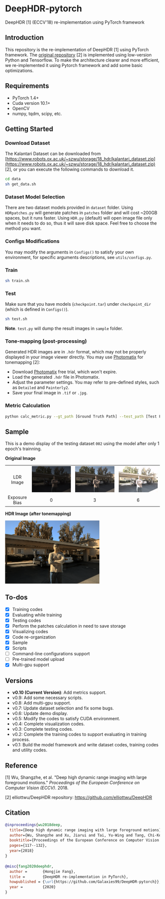 # DeepHDR-pytorch
DeepHDR [1] (ECCV'18) re-implementation using PyTorch framework

## Introduction

This repository is the re-implementation of DeepHDR [1] using PyTorch framework. The [original repository](https://github.com/elliottwu/DeepHDR) [2] is implemented using low-version Python and Tensorflow. To make the architecture clearer and more efficient, we re-implemented it using Pytorch framework and add some basic optimizations. 

## Requirements

- PyTorch 1.4+
- Cuda version 10.1+
- OpenCV
- numpy, tqdm, scipy, etc.

## Getting Started

### Download Dataset

The Kalantari Dataset can be downloaded from [https://www.robots.ox.ac.uk/~szwu/storage/18_hdr/kalantari_dataset.zip](https://www.robots.ox.ac.uk/~szwu/storage/18_hdr/kalantari_dataset.zip) [2], or you can execute the following commands to download it.

```bash
cd data
sh get_data.sh
```

### Dataset Model Selection

There are two dataset models provided in `dataset` folder. Using `HDRpatches.py` will generate patches in `patches` folder and will cost ~200GB spaces, but it runs faster. Using `HDR.py` (default) will open image file only when it needs to do so, thus it will save disk space. Feel free to choose the method you want.

### Configs Modifications

You may modify the arguments in `Configs()` to satisfy your own environment, for specific arguments descriptions, see `utils/configs.py`.

### Train

```bash
sh train.sh
```

### Test

Make sure that you have models (`checkpoint.tar`) under `checkpoint_dir` (which is defined in `Configs()`).

```bash
sh test.sh
```

**Note**. `test.py` will dump the result images in `sample` folder.

### Tone-mapping (post-processing)

Generated HDR images are in `.hdr` format, which may not be properly displayed in your image viewer directly. You may use [Photomatix](https://www.hdrsoft.com/) for tonemapping [2]:

- Download [Photomatix](https://www.hdrsoft.com/) free trial, which won't expire.
- Load the generated `.hdr` file in Photomatix.
- Adjust the parameter settings. You may refer to pre-defined styles, such as `Detailed` and `Painterly2`.
- Save your final image in `.tif` or `.jpg`.

### Metric Calculation

```bash
python calc_metric.py --gt_path [Ground Truth Path] --test_path [Test File Path]
```

## Sample

This is a demo display of the testing dataset `002` using the model after only 1 epoch's trainning.

**Original Image**

<table>
  <tr><td align="center"> LDR Image </td><td><img src='demo/002/input_1_aligned.tif'></td><td><img src='demo/002/input_2_aligned.tif'></td><td><img src='demo/002/input_3_aligned.tif'></td></tr>
  <tr><td align="center"> Exposure Bias</td><td align="center">0</td><td align="center">3</td><td align="center">6</td></td></tr>
</table>

**HDR Image (after tonemapping)**

<img src='demo/002/hdr_tonemapping.jpg' style="zoom:30%">

## To-dos

- [x] Training codes
- [x] Evaluating while training
- [x] Testing codes
- [x] Perform the patches calculation in need to save storage
- [x] Visualizing codes
- [x] Code re-organization
- [x] Sample
- [x] Scripts
- [ ] Command-line configurations support
- [ ] Pre-trained model upload
- [x] Multi-gpu support

## Versions

- **v0.10 (Current Version)**: Add metrics support.
- v0.9: Add some necessary scripts.
- v0.8: Add multi-gpu support.
- v0.7: Update dataset selection and fix some bugs.
- v0.6: Update demo display.
- v0.5: Modify the codes to satisfy CUDA environment.
- v0.4: Complete  visualization codes.
- v0.3: Complete testing codes.
- v0.2: Complete the training codes to support evaluating in training process.
- v0.1: Build the model framework and write dataset codes, training codes and utility codes.

## Reference

[1] Wu, Shangzhe, et al. "Deep high dynamic range imaging with large foreground motions." *Proceedings of the European Conference on Computer Vision (ECCV)*. 2018.

[2] elliottwu/DeepHDR repository: https://github.com/elliottwu/DeepHDR

## Citation

```bibtex
@inproceedings{wu2018deep,
  title={Deep high dynamic range imaging with large foreground motions},
  author={Wu, Shangzhe and Xu, Jiarui and Tai, Yu-Wing and Tang, Chi-Keung},
  booktitle={Proceedings of the European Conference on Computer Vision (ECCV)},
  pages={117--132},
  year={2018}
}

@misc{fang2020deephdr,
  author =       {Hongjie Fang},
  title =        {DeepHDR re-implementation in PyTorch},
  howpublished = {\url{https://github.com/Galaxies99/DeepHDR-pytorch}},
  year =         {2020}
}
```
